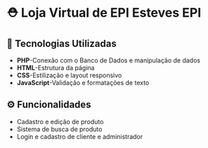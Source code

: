 # ⛑️ Loja Virtual de EPI Esteves EPI

## 🚀 Tecnologias Utilizadas

- **PHP**-Conexão com o Banco de Dados e manipulação de dados
- **HTML**-Estrutura da página
- **CSS**-Estilização e layout responsivo
- **JavaScript**-Validação e formatações de texto

## ⚙️ Funcionalidades

- Cadastro e edição de produto
- Sistema de busca de produto
- Login e cadastro de cliente e administrador
